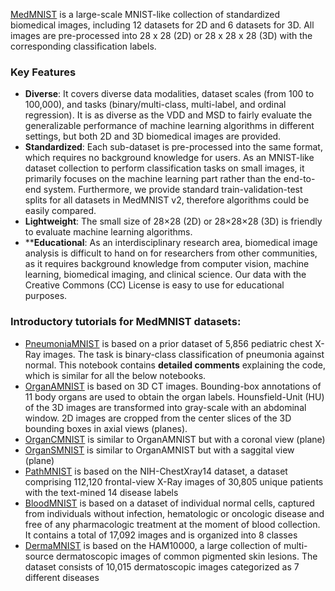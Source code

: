 [MedMNIST](https://medmnist.com/) is a large-scale MNIST-like collection of standardized biomedical images, including 12 datasets for 2D and 6 datasets for 3D. All images are pre-processed into 28 x 28 (2D) or 28 x 28 x 28 (3D) with the corresponding classification labels.

### Key Features 
* **Diverse**: It covers diverse data modalities, dataset scales (from 100 to 100,000), and tasks (binary/multi-class, multi-label, and ordinal regression). It is as diverse as the VDD and MSD to fairly evaluate the generalizable performance of machine learning algorithms in different settings, but both 2D and 3D biomedical images are provided.   
* **Standardized**: Each sub-dataset is pre-processed into the same format, which requires no background knowledge for users. As an MNIST-like dataset collection to perform classification tasks on small images, it primarily focuses on the machine learning part rather than the end-to-end system. Furthermore, we provide standard train-validation-test splits for all datasets in MedMNIST v2, therefore algorithms could be easily compared.    
* **Lightweight**: The small size of 28×28 (2D) or 28×28×28 (3D) is friendly to evaluate machine learning algorithms.    
* ****Educational**: As an interdisciplinary research area, biomedical image analysis is difficult to hand on for researchers from other communities, as it requires background knowledge from computer vision, machine learning, biomedical imaging, and clinical science. Our data with the Creative Commons (CC) License is easy to use for educational purposes.    



### Introductory tutorials for MedMNIST datasets:
* [PneumoniaMNIST](./PneumoniaMNIST.ipynb) is based on a prior dataset of 5,856 pediatric chest X-Ray images. The task is binary-class classification of pneumonia against normal. This notebook contains **detailed comments** explaining the code, which is similar for all the below notebooks.
* [OrganAMNIST](./OrganAMNIST.ipynb) is based on 3D CT images. Bounding-box annotations of 11 body organs are used to obtain the organ labels. Hounsfield-Unit (HU) of the 3D images are transformed into gray-scale with an abdominal window. 2D images are cropped from the center slices of the 3D bounding boxes in axial views (planes). 
* [OrganCMNIST](./OrganCMNIST.ipynb) is similar to OrganAMNIST but with a coronal view (plane)
* [OrganSMNIST](./OrganSMNIST.ipynb) is similar to OrganAMNIST but with a saggital view (plane)
* [PathMNIST](./PathMNIST.ipynb) is based on the NIH-ChestXray14 dataset, a dataset comprising 112,120 frontal-view X-Ray images of 30,805 unique patients with the text-mined 14 disease labels 
* [BloodMNIST](./BloodMNIST.ipynb) is based on a dataset of individual normal cells, captured from individuals without infection, hematologic or oncologic disease and free of any pharmacologic treatment at the moment of blood collection. It contains a total of 17,092 images and is organized into 8 classes
* [DermaMNIST](./DermaMNIST.ipynb) is based on the HAM10000, a large collection of multi-source dermatoscopic images of common pigmented skin lesions. The dataset consists of 10,015 dermatoscopic images categorized as 7 different diseases
